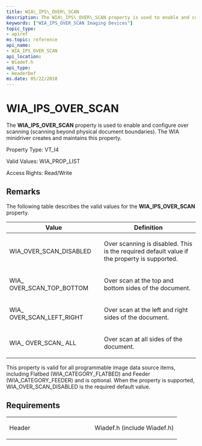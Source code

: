 ```yaml
---
title: WIA\_IPS\_OVER\_SCAN
description: The WIA\_IPS\_OVER\_SCAN property is used to enable and configure over scanning (scanning beyond physical document boundaries). The WIA minidriver creates and maintains this property.
keywords: ["WIA_IPS_OVER_SCAN Imaging Devices"]
topic_type:
- apiref
ms.topic: reference
api_name:
- WIA_IPS_OVER_SCAN
api_location:
- Wiadef.h
api_type:
- HeaderDef
ms.date: 05/22/2018
---
```


# WIA\_IPS\_OVER\_SCAN


The **WIA\_IPS\_OVER\_SCAN** property is used to enable and configure over scanning (scanning beyond physical document boundaries). The WIA minidriver creates and maintains this property.




Property Type: VT\_I4

Valid Values: WIA\_PROP\_LIST

Access Rights: Read/Write

## Remarks

The following table describes the valid values for the **WIA\_IPS\_OVER\_SCAN** property.

<table>
<colgroup>
<col width="50%" />
<col width="50%" />
</colgroup>
<thead>
<tr class="header">
<th>Value</th>
<th>Definition</th>
</tr>
</thead>
<tbody>
<tr class="odd">
<td><p>WIA_OVER_SCAN_DISABLED</p></td>
<td><p>Over scanning is disabled. This is the required default value if the property is supported.</p></td>
</tr>
<tr class="even">
<td><p>WIA_ OVER_SCAN_TOP_BOTTOM</p></td>
<td><p>Over scan at the top and bottom sides of the document.</p></td>
</tr>
<tr class="odd">
<td><p>WIA_ OVER_SCAN_LEFT_RIGHT</p></td>
<td><p>Over scan at the left and right sides of the document.</p></td>
</tr>
<tr class="even">
<td><p>WIA_ OVER_SCAN_ ALL</p></td>
<td><p>Over scan at all sides of the document.</p></td>
</tr>
</tbody>
</table>

 

This property is valid for all programmable image data source items, including Flatbed (WIA\_CATEGORY\_FLATBED) and Feeder (WIA\_CATEGORY\_FEEDER) and is optional. When the property is supported, WIA\_OVER\_SCAN\_DISABLED is the required default value.

## Requirements

<table>
<colgroup>
<col width="50%" />
<col width="50%" />
</colgroup>
<tbody>
<tr class="odd">
<td><p>Header</p></td>
<td>Wiadef.h (include Wiadef.h)</td>
</tr>
</tbody>
</table>

 

 





